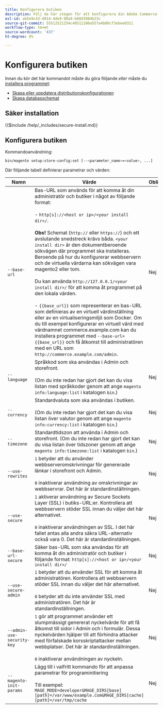 ```yaml
---
title: Konfigurera butiken
description: Följ de här stegen för att konfigurera din Adobe Commerce Store.
exl-id: ab5e9c43-d914-4de9-98a9-b60d3984b23c
source-git-commit: 55512521254c49511100a557a4b00cf3ebee0311
workflow-type: tm+mt
source-wordcount: '437'
ht-degree: 0%

---
```


# Konfigurera butiken

Innan du kör det här kommandot måste du göra följande *eller* måste du [installera programmet](../advanced.md):

* [Skapa eller uppdatera distributionskonfigurationen](deployment.md)
* [Skapa databasschemat](database.md)

## Säker installation

{{$include /help/_includes/secure-install.md}}

## Konfigurera butiken

Kommandoanvändning:

```bash
bin/magento setup:store-config:set [--<parameter_name>=<value>, ...]
```

Där följande tabell definierar parametrar och värden:

| Namn | Värde | Obligatoriskt? |
|--- |--- |--- |
| `--base-url` | Bas-URL som används för att komma åt din administratör och butiker i något av följande format: <br><br>- `http[s]://<host or ip>/<your install dir>/`.<br><br>**Obs!** Schemat (`http://` eller `https://`) och ett avslutande snedstreck krävs båda. `<your install dir>` är den dokumentberoende sökvägen där programmet ska installeras. Beroende på hur du konfigurerar webbservern och de virtuella värdarna kan sökvägen vara magento2 eller tom.<br><br>Du kan använda `http://127.0.0.1/<your install dir>/` för att komma åt programmet på den lokala värden.<br><br>- `{{base_url}}` som representerar en bas-URL som definieras av en virtuell värdinställning eller av en virtualiseringsmiljö som Docker. Om du till exempel konfigurerar en virtuell värd med värdnamnet commerce.example.com kan du installera programmet med `--base-url={{base_url}}` och få åtkomst till administratören med en URL som `http://commerce.example.com/admin`. | Nej |
| `--language` | Språkkod som ska användas i Admin och storefront.<br><br>(Om du inte redan har gjort det kan du visa listan med språkkoder genom att ange `magento info:language:list` i katalogen `bin`.) | Nej |
| `--currency` | Standardvaluta som ska användas i butiken. <br><br>(Om du inte redan har gjort det kan du visa listan över valutor genom att ange `magento info:currency:list` i katalogen `bin`.) | Nej |
| `--timezone` | Standardtidszon att använda i Admin och storefront. (Om du inte redan har gjort det kan du visa listan över tidszoner genom att ange `magento info:timezone:list` i katalogen `bin`.) | Nej |
| `--use-rewrites` | `1` betyder att du använder webbserveromskrivningar för genererade länkar i storefront och Admin.<br><br>`0` inaktiverar användning av omskrivningar av webbservrar. Det här är standardinställningen. | Nej |
| `--use-secure` | `1` aktiverar användning av Secure Sockets Layer (SSL) i butiks-URL:er. Kontrollera att webbservern stöder SSL innan du väljer det här alternativet.<br><br>`0` inaktiverar användningen av SSL. I det här fallet antas alla andra säkra URL-alternativ också vara 0. Det här är standardinställningen. | Nej |
| `--base-url-secure` | Säker bas-URL som ska användas för att komma åt din administratör och butiker i följande format: `http[s]://<host or ip>/<your install dir>/` | Nej |
| `--use-secure-admin` | `1` betyder att du använder SSL för att komma åt administratören. Kontrollera att webbservern stöder SSL innan du väljer det här alternativet.<br><br>`0` betyder att du inte använder SSL med administratören. Det här är standardinställningen. | Nej |
| `--admin-use-security-key` | `1` gör att programmet använder ett slumpmässigt genererat nyckelvärde för att få åtkomst till sidor i Admin och i formulär. Dessa nyckelvärden hjälper till att förhindra attacker med förfalskade korsskriptattacker mellan webbplatser. Det här är standardinställningen.<br/><br/>`0` inaktiverar användningen av nyckeln. | Nej |
| `--magento-init-params` | Lägg till i valfritt kommando för att anpassa parametrar för programinitiering<br/><br/>Till exempel: `MAGE_MODE=developer&MAGE_DIRS[base][path]=/var/www/example.com&MAGE_DIRS[cache][path]=/var/tmp/cache` | Nej |

<!-- Last updated from includes: 2022-09-08 11:33:05 -->
